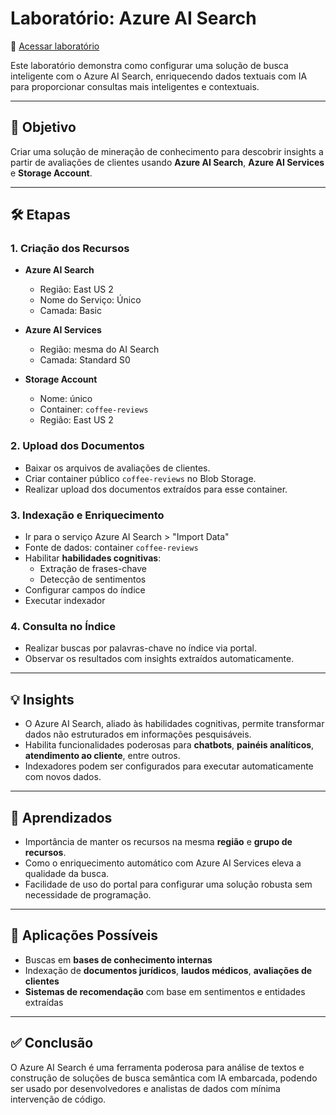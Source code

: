 
# Laboratório: Azure AI Search

🔗 [Acessar laboratório](https://aka.ms/ai900-ai-search)

Este laboratório demonstra como configurar uma solução de busca inteligente com o Azure AI Search, enriquecendo dados textuais com IA para proporcionar consultas mais inteligentes e contextuais.

---

## 🎯 Objetivo

Criar uma solução de mineração de conhecimento para descobrir insights a partir de avaliações de clientes usando **Azure AI Search**, **Azure AI Services** e **Storage Account**.

---

## 🛠️ Etapas

### 1. Criação dos Recursos

- **Azure AI Search**
  - Região: East US 2
  - Nome do Serviço: Único
  - Camada: Basic

- **Azure AI Services**
  - Região: mesma do AI Search
  - Camada: Standard S0

- **Storage Account**
  - Nome: único
  - Container: `coffee-reviews`
  - Região: East US 2

### 2. Upload dos Documentos

- Baixar os arquivos de avaliações de clientes.
- Criar container público `coffee-reviews` no Blob Storage.
- Realizar upload dos documentos extraídos para esse container.

### 3. Indexação e Enriquecimento

- Ir para o serviço Azure AI Search > "Import Data"
- Fonte de dados: container `coffee-reviews`
- Habilitar **habilidades cognitivas**:
  - Extração de frases-chave
  - Detecção de sentimentos
- Configurar campos do índice
- Executar indexador

### 4. Consulta no Índice

- Realizar buscas por palavras-chave no índice via portal.
- Observar os resultados com insights extraídos automaticamente.

---

## 💡 Insights

- O Azure AI Search, aliado às habilidades cognitivas, permite transformar dados não estruturados em informações pesquisáveis.
- Habilita funcionalidades poderosas para **chatbots**, **painéis analíticos**, **atendimento ao cliente**, entre outros.
- Indexadores podem ser configurados para executar automaticamente com novos dados.

---

## 📘 Aprendizados

- Importância de manter os recursos na mesma **região** e **grupo de recursos**.
- Como o enriquecimento automático com Azure AI Services eleva a qualidade da busca.
- Facilidade de uso do portal para configurar uma solução robusta sem necessidade de programação.

---

## 🧠 Aplicações Possíveis

- Buscas em **bases de conhecimento internas**
- Indexação de **documentos jurídicos**, **laudos médicos**, **avaliações de clientes**
- **Sistemas de recomendação** com base em sentimentos e entidades extraídas

---

## ✅ Conclusão

O Azure AI Search é uma ferramenta poderosa para análise de textos e construção de soluções de busca semântica com IA embarcada, podendo ser usado por desenvolvedores e analistas de dados com mínima intervenção de código.

